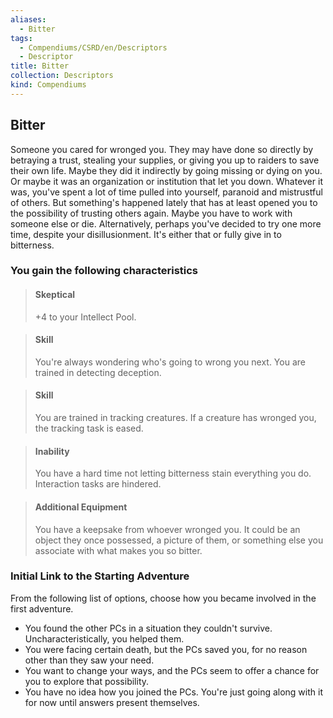 ```yaml
---
aliases:
  - Bitter
tags:
  - Compendiums/CSRD/en/Descriptors
  - Descriptor
title: Bitter
collection: Descriptors
kind: Compendiums
---
```

## Bitter  
Someone you cared for wronged you. They may have done so directly by betraying a trust, stealing your supplies, or giving you up to raiders to save their own life. Maybe they did it indirectly by going missing or dying on you. Or maybe it was an organization or institution that let you down. Whatever it was, you've spent a lot of time pulled into yourself, paranoid and mistrustful of others. But something's happened lately that has at least opened you to the possibility of trusting others again. Maybe you have to work with someone else or die. Alternatively, perhaps you've decided to try one more time, despite your disillusionment. It's either that or fully give in to bitterness.
### You gain the following characteristics  
> #### Skeptical
> +4 to your Intellect Pool.  

> #### Skill
> You're always wondering who's going to wrong you next. You are trained in detecting deception.  

> #### Skill
> You are trained in tracking creatures. If a creature has wronged you, the tracking task is eased.  

> #### Inability
> You have a hard time not letting bitterness stain everything you do. Interaction tasks are hindered.  

> #### Additional Equipment
> You have a keepsake from whoever wronged you. It could be an object they once possessed, a picture of them, or something else you associate with what makes you so bitter.  

### Initial Link to the Starting Adventure  
From the following list of options, choose how you became involved in the first adventure.  
- You found the other PCs in a situation they couldn't survive. Uncharacteristically, you helped them.  
- You were facing certain death, but the PCs saved you, for no reason other than they saw your need.  
- You want to change your ways, and the PCs seem to offer a chance for you to explore that possibility.  
- You have no idea how you joined the PCs. You're just going along with it for now until answers present themselves.  